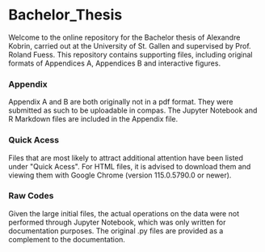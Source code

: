 # Bachelor_Thesis

Welcome to the online repository for the Bachelor thesis of Alexandre Kobrin, carried out at the University of St. Gallen and supervised by Prof. Roland Fuess. This repository contains supporting files, including original formats of Appendices A, Appendices B and interactive figures.
### Appendix
Appendix A and B are both originally not in a pdf format. They were submitted as such to be uploadable in compas. The Jupyter Notebook and R Markdown files are included in the Appendix file. 
### Quick Acess
Files that are most likely to attract additional attention have been listed under "Quick Acess". For HTML files, it is advised to download them and viewing them with Google Chrome (version 115.0.5790.0 or newer). 
### Raw Codes
Given the large initial files, the actual operations on the data were not performed through Jupyter Notebook, which was only written for documentation purposes. The original .py files are provided as a complement to the documentation.


